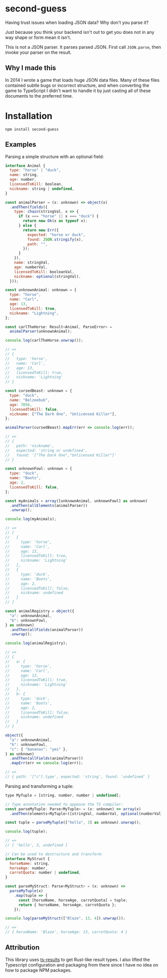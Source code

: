 # second-guess

Having trust issues when loading JSON data? Why don't you parse it?

Just because you think your backend isn't out to get you does not in any way
shape or form mean it isn't.

This is not a JSON parser. It parses parsed JSON. First call `JSON.parse`,
then invoke your parser on the result.

## Why I made this

In 2014 I wrote a game that loads huge JSON data files. Many of these files
contained subtle bugs or incorrect structure, and when converting the game to
TypeScript I didn't want to handle it by just casting all of these documents
to the preferred time.

# Installation

```
npm install second-guess
```

## Examples

Parsing a simple structure with an optional field:

```javascript
interface Animal {
  type: "horse" | "duck",
  name: string,
  age: number,
  licensedToKill: boolean,
  nickname: string | undefined,
}

const animalParser = (x: unknown) => object(x)
  .andThen(fields({
    type: chain(stringVal, x => {
      if (x === "horse" || x === "duck") {
        return new Ok(x as typeof x);
      } else {
        return new Err({
          expected: "horse or duck",
          found: JSON.stringify(x),
          path: "",
        });
      }
    }),
    name: stringVal,
    age: numberVal,
    licensedToKill: booleanVal,
    nickname: optional(stringVal),
  }));

const unknownAnimal: unknown = {
  type: "horse",
  name: "Carl",
  age: 13,
  licensedToKill: true,
  nickname: "Lightning",
};

const carlTheHorse: Result<Animal, ParseError> =
  animalParser(unknownAnimal);

console.log(carlTheHorse.unwrap());

// =>
// {
//   type: 'horse',
//   name: 'Carl',
//   age: 13,
//   licensedToKill: true,
//   nickname: 'Lightning'
// }

const cursedBeast: unknown = {
  type: "duck",
  name: "Belzeebub",
  age: 7056,
  licensedToKill: false,
  nickname: ["The Dark One", "Unlicensed Killer"],
};

animalParser(cursedBeast).mapErr(err => console.log(err));

// =>
// {
//   path: 'nickname',
//   expected: 'string or undefined',
//   found: '["The Dark One","Unlicensed Killer"]'
// }

const unknownFowl: unknown = {
  type: "duck",
  name: "Boots",
  age: 2,
  licensedToKill: false,
};

const myAnimals = array([unknownAnimal, unknownFowl] as unknown)
  .andThen(allElements(animalParser))
  .unwrap();

console.log(myAnimals);

// =>
// [
//   {
//     type: 'horse',
//     name: 'Carl',
//     age: 13,
//     licensedToKill: true,
//     nickname: 'Lightning'
//   },
//   {
//     type: 'duck',
//     name: 'Boots',
//     age: 2,
//     licensedToKill: false,
//     nickname: undefined
//   }
// ]

const animalRegistry = object({
  "a": unknownAnimal,
  "b": unknownFowl,
} as unknown)
  .andThen(allFields(animalParser))
  .unwrap();

console.log(animalRegistry);

// =>
// {
//   a: {
//     type: 'horse',
//     name: 'Carl',
//     age: 13,
//     licensedToKill: true,
//     nickname: 'Lightning'
//   },
//   b: {
//     type: 'duck',
//     name: 'Boots',
//     age: 2,
//     licensedToKill: false,
//     nickname: undefined
//   }
// }

object({
  "a": unknownAnimal,
  "b": unknownFowl,
  "c": { "bananas": "yes" },
} as unknown)
  .andThen(allFields(animalParser))
  .mapErr(err => console.log(err));

// =>
// { path: '["c"].type', expected: 'string', found: 'undefined' }
```

Parsing and transforming a tuple:

```javascript
type MyTuple = [string, number, number | undefined];

// Type annotation needed to appease the TS compiler:
const parseMyTuple: Parse<MyTuple> = (x: unknown) => array(x)
  .andThen(elements<MyTuple>([stringVal, numberVal, optional(numberVal)]));

const tuple = parseMyTuple(["hello", 3] as unknown).unwrap();

console.log(tuple);

// =>
// [ 'hello', 3, undefined ]

// Can be used to destructure and transform:
interface MyStruct {
  horseName: string,
  horseAge: number,
  carrotQuota: number | undefined,
}

const parseMyStruct: Parse<MyStruct> = (x: unknown) =>
  parseMyTuple(x)
    .map(tuple => {
      const [horseName, horseAge, carrotQuota] = tuple;
      return { horseName, horseAge, carrotQuota };
    });

console.log(parseMyStruct(["Blaze", 13, 4]).unwrap());

// =>
// { horseName: 'Blaze', horseAge: 13, carrotQuota: 4 }
```

## Attribution

This library uses [ts-results](https://github.com/vultix/ts-results/) to get
Rust-like result types. I also lifted the Typescript configuration and
packaging from there since I have no idea on how to package NPM packages.
